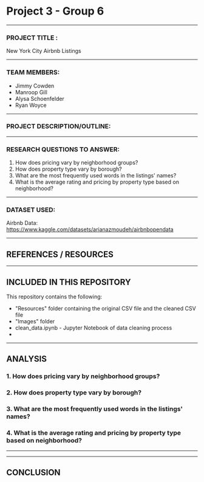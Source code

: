 # Project 3 - Group 6

________________________________________________________________________

### PROJECT TITLE : 

New York City Airbnb Listings

________________________________________________________________________
   
### TEAM MEMBERS:

* Jimmy Cowden
* Manroop Gill
* Alysa Schoenfelder
* Ryan Woyce

________________________________________________________________________

### PROJECT DESCRIPTION/OUTLINE:  


________________________________________________________________________

### RESEARCH QUESTIONS TO ANSWER:

1. How does pricing vary by neighborhood groups?
2. How does property type vary by borough?
3. What are the most frequently used words in the listings' names?
4. What is the average rating and pricing by property type based on neighborhood?

________________________________________________________________________

### DATASET USED:

Airbnb Data: https://www.kaggle.com/datasets/arianazmoudeh/airbnbopendata

_________________________________________________________________________

## REFERENCES / RESOURCES


_________________________________________________________________________

## INCLUDED IN THIS REPOSITORY

This repository contains the following:
* "Resources" folder containing the original CSV file and the cleaned CSV file
* "Images" folder 
* clean_data.ipynb - Jupyter Notebook of data cleaning process
* 

_________________________________________________________________________

## ANALYSIS

### 1. How does pricing vary by neighborhood groups?




### 2. How does property type vary by borough?



### 3. What are the most frequently used words in the listings' names?



### 4. What is the average rating and pricing by property type based on neighborhood?


_________________________________________________________________________



_________________________________________________________________________

## CONCLUSION 


